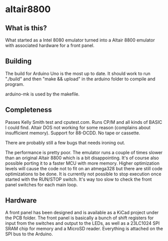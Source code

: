 altair8800
==========

What is this?
-------------

What started as a Intel 8080 emulator turned into a Altair 8800 emulator with associated hardware for a front panel.

Building
--------

The build for Arduino Uno is the most up to date. It should work to run "./build" and then "make && upload" in the arduino folder to compile and program.

arduino-mk is used by the makefile.

Completeness
------------

Passes Kelly Smith test and cputest.com. Runs CP/M and all kinds of BASIC I could find. Altair DOS not working for some reason (complains about insufficient memory). Support for 88-DCDD. No tape or cassette.

There are probably still a few bugs that needs ironing out.

The performance is pretty poor. The emulator runs a couple of times slower than an original Altair 8800 which is a bit disappointing. It's of course also possible porting it to a faster MCU with more memory. Higher optimization levels will cause the code not to fit on an atmega328 but there are still code optimizations to be done. It is currently not possible to stop execution once started with the RUN/STOP switch. It's way too slow to check the front panel switches for each main loop.

Hardware
--------

A front panel has been designed and is available as a KiCad project under the PCB folder. The front panel is basically a bunch of shift registers for input from the switches and output to the LEDs, as well as a 23LC1024 SPI SRAM chip for memory and a MicroSD reader. Everything is attached on the SPI bus to the Arduino.

